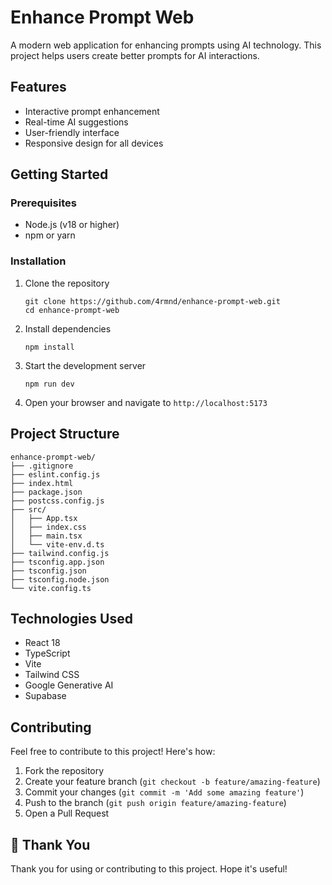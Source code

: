 # Enhance Prompt Web

A modern web application for enhancing prompts using AI technology. This project helps users create better prompts for AI interactions.

## Features

- Interactive prompt enhancement
- Real-time AI suggestions
- User-friendly interface
- Responsive design for all devices

## Getting Started

### Prerequisites

- Node.js (v18 or higher)
- npm or yarn

### Installation

1. Clone the repository
   ```
   git clone https://github.com/4rmnd/enhance-prompt-web.git
   cd enhance-prompt-web
   ```

2. Install dependencies
   ```
   npm install
   ```

3. Start the development server
   ```
   npm run dev
   ```

4. Open your browser and navigate to `http://localhost:5173`

## Project Structure

```
enhance-prompt-web/
├── .gitignore
├── eslint.config.js
├── index.html
├── package.json
├── postcss.config.js
├── src/
│   ├── App.tsx
│   ├── index.css
│   ├── main.tsx
│   └── vite-env.d.ts
├── tailwind.config.js
├── tsconfig.app.json
├── tsconfig.json
├── tsconfig.node.json
└── vite.config.ts
```

## Technologies Used

- React 18
- TypeScript
- Vite
- Tailwind CSS
- Google Generative AI
- Supabase

## Contributing

Feel free to contribute to this project! Here's how:

1. Fork the repository
2. Create your feature branch (`git checkout -b feature/amazing-feature`)
3. Commit your changes (`git commit -m 'Add some amazing feature'`)
4. Push to the branch (`git push origin feature/amazing-feature`)
5. Open a Pull Request

## 🙏 Thank You

Thank you for using or contributing to this project. Hope it's useful!